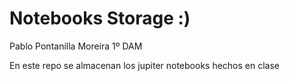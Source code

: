 # Notebooks Storage :)

Pablo Pontanilla Moreira 1º DAM

En este repo se almacenan los jupiter notebooks hechos en clase